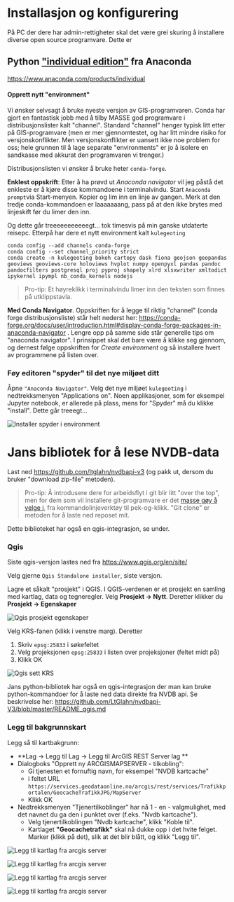 

# Installasjon og konfigurering

På PC der dere har admin-rettigheter skal det være grei skuring å installere diverse open source programvare. Dette er 


## Python ["individual edition"](https://www.anaconda.com/products/individual) fra Anaconda 

https://www.anaconda.com/products/individual

#### Opprett nytt "environment" 

Vi ønsker selvsagt å bruke nyeste versjon av GIS-programvaren. Conda har gjort en fantastisk jobb med å tilby MASSE god programvare i distribusjonslister kalt "channel". Standard "channel" henger typisk litt etter på GIS-programvare (men er mer gjennomtestet, og har litt mindre risiko for versjonskonflikter. Men versjonskonflikter er uansett ikke noe problem for oss; hele grunnen til å lage separate "environments" er jo å isolere en sandkasse med akkurat den programvaren vi trenger.)

Distribusjonslisten vi ønsker å bruke heter `conda-forge`. 

**Enklest oppskrift**: Etter å ha prøvd ut _Anaconda navigator_ vil jeg påstå det enkleste er å kjøre disse kommandoene i terminalvindu. Start `Anaconda prompt`via Start-menyen. Kopier og lim inn en linje av gangen. Merk at den tredje conda-kommandoen er laaaaaaang, pass på at den ikke brytes med linjeskift før du limer den inn. 

Og dette går treeeeeeeeeeegt... tok timesvis på min ganske utdaterte reisepc. Etterpå har dere et nytt environment kalt `kulegeoting`

```
conda config --add channels conda-forge
conda config --set channel_priority strict
conda create -n kulegeoting bokeh cartopy dask fiona geojson geopandas geoviews geoviews-core holoviews hvplot numpy openpyxl pandas pandoc pandocfilters postgresql proj pyproj shapely xlrd xlsxwriter xmltodict ipykernel ipympl nb_conda_kernels nodejs
```


> Pro-tip: Et høyreklikk i terminalvindu limer inn den teksten som finnes på utklippstavla. 


**Med Conda Navigator**. Oppskriften for å legge til riktig "channel" (conda forge distribusjonsliste) står helt nederst her: https://conda-forge.org/docs/user/introduction.html#display-conda-forge-packages-in-anaconda-navigator . Lengre opp på samme side står generelle tips om "anaconda navigator". I prinsippet skal det bare være å klikke seg gjennom, og dernest følge oppskriften for _Create environment_ og så installere hvert av programmene på listen over. 


### Føy editoren "spyder" til det nye miljøet ditt

Åpne `"Anaconda Navigator"`. Velg det nye miljøet `kulegeoting` i nedtrekksmenyen "Applications on". Noen applikasjoner, som for eksempel Jupyter notebook, er allerede på plass, mens for "Spyder" må du klikke "install". Dette går treeegt... 

![Installer spyder i environment](./pics/navigator-installer-spyder-i-env.png)

# Jans bibliotek for å lese NVDB-data 

Last ned https://github.com/ltglahn/nvdbapi-v3 (og pakk ut, dersom du bruker "download zip-file" metoden). 

> Pro-tip: Å introdusere dere for arbeidsflyt i git blir litt "over the top", men for dem som vil installere git-programvare er det [masse gøy å velge i](https://git-scm.com/downloads), fra kommandolinjeverktøy til pek-og-klikk. "Git clone" er metoden for å laste ned reposet mit. 

Dette biblioteket har også en qgis-integrasjon, se under. 

###  Qgis 

Siste qgis-versjon lastes ned fra https://www.qgis.org/en/site/ 

Velg gjerne `Qgis Standalone installer`, siste versjon. 

Lagre et såkalt "prosjekt" i QGIS. I QGIS-verdenen er et prosjekt en samling med kartlag, data og tegneregler. Velg **Prosjekt -> Nytt**. Deretter klikker du **Prosjekt -> Egenskaper** 

![Qgis prosjekt egenskaper](./pics/qgis-prosjekt1.png)

Velg KRS-fanen (klikk i venstre marg). Deretter 
1. Skriv `epsg:25833` i søkefeltet
1. Velg projeksjonen `epsg:25833` i listen over projeksjoner (feltet midt på)
1. Klikk OK

![Qgis sett KRS](./pics/qgis-projeksjon.png)

Jans python-bibliotek har også en qgis-integrasjon der man kan bruke python-kommandoer for å laste ned data direkte fra NVDB api. Se beskrivelse her: https://github.com/LtGlahn/nvdbapi-V3/blob/master/README_qgis.md 

### Legg til bakgrunnskart 

Legg så til kartbakgrunn: 

  * **Lag -> Legg til Lag -> Legg til ArcGIS REST Server lag **
  * Dialogboks "Opprett ny ARCGISMAPSERVER - tilkobling": 
    * Gi tjenesten et fornuftig navn, for eksempel "NVDB kartcache"
    * i feltet URL `https://services.geodataonline.no/arcgis/rest/services/Trafikkportalen/GeocacheTrafikkJPG/MapServer` 
    * Klikk OK 
  * Nedtrekksmenyen "Tjenertilkoblinger" har nå 1 - en - valgmulighet, med det navnet du ga den i punktet over (f.eks. "Nvdb kartcache").
      * Velg tjenertilkoblingen "Nvdb kartcache", klikk "Koble til". 
      * Kartlaget **"Geocachetrafikk"** skal nå dukke opp i det hvite felget. Marker (klikk på det), slik at det blir blått, og klikk "Legg til". 


![Legg til kartlag fra arcgis server](./pics/qgis-addarcgisserverlayer.png) 

![Legg til kartlag fra arcgis server](./pics/qgis-leggtilkartlag2.png)

![Legg til kartlag fra arcgis server](./pics/qgis-leggtilnvdbkartcache.png)

![Legg til kartlag fra arcgis server](./pics/qgis-leggtilkartlag3.png)

